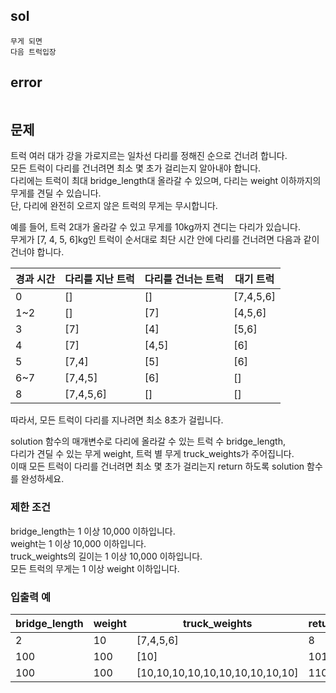 ## sol
```
무게 되면
다음 트럭입장
```
## error
```
```
## 문제
트럭 여러 대가 강을 가로지르는 일차선 다리를 정해진 순으로 건너려 합니다.  
모든 트럭이 다리를 건너려면 최소 몇 초가 걸리는지 알아내야 합니다.  
다리에는 트럭이 최대 bridge_length대 올라갈 수 있으며, 다리는 weight 이하까지의 무게를 견딜 수 있습니다.  
단, 다리에 완전히 오르지 않은 트럭의 무게는 무시합니다.  
  
예를 들어, 트럭 2대가 올라갈 수 있고 무게를 10kg까지 견디는 다리가 있습니다.  
무게가 [7, 4, 5, 6]kg인 트럭이 순서대로 최단 시간 안에 다리를 건너려면 다음과 같이 건너야 합니다.  
  
| 경과 시간 | 다리를 지난 트럭 | 다리를 건너는 트럭 | 대기 트럭 |
| --------- | ---------------- | ------------------ | --------- |
| 0         | []               | []                 | [7,4,5,6] |
| 1~2       | []               | [7]                | [4,5,6]   |
| 3         | [7]              | [4]                | [5,6]     |
| 4         | [7]              | [4,5]              | [6]       |
| 5         | [7,4]            | [5]                | [6]       |
| 6~7       | [7,4,5]          | [6]                | []        |
| 8         | [7,4,5,6]        | []                 | []        |
  
따라서, 모든 트럭이 다리를 지나려면 최소 8초가 걸립니다.  
  
solution 함수의 매개변수로 다리에 올라갈 수 있는 트럭 수 bridge_length,  
다리가 견딜 수 있는 무게 weight, 트럭 별 무게 truck_weights가 주어집니다.  
이때 모든 트럭이 다리를 건너려면 최소 몇 초가 걸리는지 return 하도록 solution 함수를 완성하세요.  
  
### 제한 조건  
bridge_length는 1 이상 10,000 이하입니다.  
weight는 1 이상 10,000 이하입니다.  
truck_weights의 길이는 1 이상 10,000 이하입니다.  
모든 트럭의 무게는 1 이상 weight 이하입니다.  
  
### 입출력 예  
| bridge_length | weight | truck_weights                   | return |
| ------------- | ------ | ------------------------------- | ------ |
| 2             | 10     | [7,4,5,6]                       | 8      |
| 100           | 100    | [10]                            | 101    |
| 100           | 100    | [10,10,10,10,10,10,10,10,10,10] | 110    |